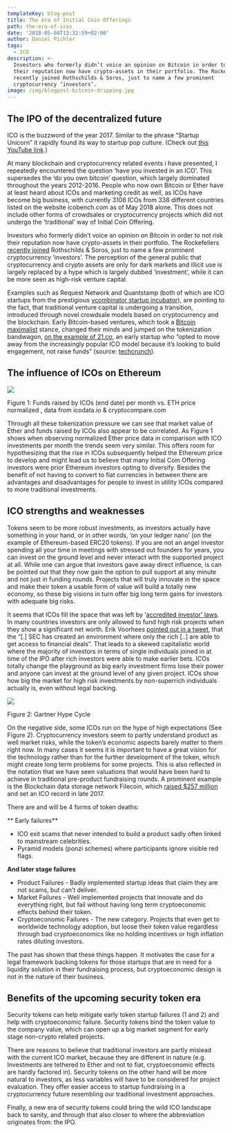 ```yaml
---
templateKey: blog-post
title: The era of Initial Coin Offerings
path: the-era-of-icos
date: '2018-05-04T13:32:59+02:00'
author: Daniel Pichler
tags:
  - ICO
description: >-
  Investors who formerly didn’t voice an opinion on Bitcoin in order to not risk
  their reputation now have crypto-assets in their portfolio. The Rockefellers
  recently joined Rothschilds & Soros, just to name a few prominent
  cryptocurrency ‘investors’. 
image: /img/blogpost-bitcoin-dripping.jpg
---
```

## The IPO of the decentralized future



ICO is the buzzword of the year 2017. Similar to the phrase “Startup Unicorn” it rapidly found its way to startup pop culture. (Check out [this YouTube link](https://www.youtube.com/watch?v=zF87k5opi0U&feature=youtu.be).)

At many blockchain and cryptocurrency related events i have presented, I repeatedly encountered the question ‘have you invested in an ICO’. This supersedes the ‘do you own bitcoin’ question, which largely dominated throughout the years 2012-2016. People who now own Bitcoin or Ether have at least heard about ICOs and marketing credit as well, as ICOs have become big business, with currently 3108 ICOs from 338 different countries listed on the website icobench.com as of May 2018 alone. This does not include other forms of crowdsales or cryptocurrency projects which did not undergo the ‘traditional’ way of Initial Coin Offering. 

Investors who formerly didn’t voice an opinion on Bitcoin in order to not risk their reputation now have crypto-assets in their portfolio. The Rockefellers [recently joined](https://www.rt.com/business/423559-rockefellers-soros-rothschilds-cryptocurrency-investment/) Rothschilds & Soros, just to name a few prominent cryptocurrency ‘investors’. The perception of the general public that cryptocurrency and crypto assets are only for dark markets and illicit use is largely replaced by a hype which is largely dubbed ‘investment’, while it can be more seen as high-risk venture capital. 

Examples such as Request Network and Quantstamp (both of which are ICO startups from the prestigious [ycombinator startup incubator](http://www.ycombinator.com/companies/)), are pointing to the fact, that traditional venture capital is undergoing a transition, introduced through novel crowdsale models based on cryptocurrency and the blockchain. Early Bitcoin-based ventures, which took a [Bitcoin maximalist](https://www.ccn.com/what-is-bitcoin-maximalism/) stance, changed their minds and jumped on the tokenization bandwagon, [on the example of 21.co](https://techcrunch.com/2017/09/20/21-co-announces-a-token-system-to-get-people-to-join-its-paid-messaging-network/), an early startup who “opted to move away from the increasingly popular ICO model because it’s looking to build engagement, not raise funds” (source: [techcrunch](https://techcrunch.com/2017/09/20/21-co-announces-a-token-system-to-get-people-to-join-its-paid-messaging-network/)). 



## The influence of ICOs on Ethereum



![](/img/grphic_funds_raised_by_icos.png)

Figure 1: Funds raised by ICOs (end date) per month vs. ETH price normalized  , data from icodata.io & cryptocompare.com

Through all these tokenization pressure we can see that market value of Ether and funds raised by ICOs also appear to be correlated. As Figure 1 shows when observing normalized Ether price data in comparison with ICO investments per month the trends seem very similar. This offers room for hypothesizing that the rise in ICOs subsequently helped the Ethereum price to develop and might lead us to believe that many Initial Coin Offering investors were prior Ethereum investors opting to diversify.  Besides the benefit of not having to convert to fiat currencies in between there are advantages and disadvantages for people to invest in utility ICOs compared to more traditional investments.



## ICO strengths and weaknesses



Tokens seem to be more robust investments, as investors actually have something in your hand, or in other words, ’on your ledger nano’ (on the example of Ethereum-based ERC20 tokens). If you are not an angel investor spending all your time in meetings with stressed out founders for years, you can invest on the ground level and never interact with the supported project at all. While one can argue that investors gave away direct influence, is can be pointed out that they now gain the option to pull support at any minute and not just in funding rounds. Projects that will truly innovate in the space and make their token a usable form of value will build a totally new economy, so these big visions in turn offer big long term gains for investors with adequate big risks.

It seems that ICOs fill the space that was left by ‘[accredited investor’ laws](https://www.marketwatch.com/story/number-of-icos-getting-regulation-lite-treatment-is-growing-2018-02-21). In many countries investors are only allowed to fund high risk projects when they show a significant net worth. Erik Voorhees [pointed out in a tweet](https://twitter.com/ErikVoorhees/status/991759831986982912), that the “\[.] SEC has created an environment where only the rich \[..] are able to get access to financial deals”. That leads to a skewed capitalistic world where the majority of investors in terms of single individuals joined in at time of the IPO after rich investors were able to make earlier bets. ICOs totally change the playground as big early investment firms lose their power and anyone can invest at the ground level of any given project. ICOs show how big the market for high risk investments by non-superrich individuals actually is, even without legal backing.



![](/img/graph_2.png)



Figure 2: Gartner Hype Cycle



On the negative side, some ICOs run on the hype of high expectations (See Figure 2). Cryptocurrency investors seem to partly understand product as well market risks, while the token’s economic aspects barely matter to them right now. In many cases it seems it is important to have a great vision for the technology rather than for the further development of the token, which might create long term problems for some projects. This is also reflected in the notation that we have seen valuations that would have been hard to achieve in traditional pre-product fundraising rounds. A prominent example is the Blockchain data storage network Filecoin, which [raised $257 million](https://www.coindesk.com/257-million-filecoin-breaks-time-record-ico-funding/) and set an ICO record in late 2017.

There are and will be 4 forms of token deaths:

**Early failures**

* ICO exit scams that never intended to build a product sadly often linked to mainstream celebrities.
* Pyramid models (ponzi schemes) where participants ignore visible red flags.



**And later stage failures**

* Product Failures - Badly implemented startup ideas that claim they are not scams, but can’t deliver. 
* Market Failures - Well implemented projects that innovate and do everything right, but fail without having long term cryptoeconomic effects behind their token.
* Cryptoeconomic Failures - The new category. Projects that even get to worldwide technology adoption, but loose their token value regardless through bad cryptoeconomics like no holding incentives or high inflation rates diluting investors.

The past has shown that these things happen. It motivates the case for a legal framework backing tokens for those startups that are in need for a liquidity solution in their fundraising process, but cryptoeconomic design is not in the nature of their business.  



## Benefits of the upcoming security token era



Security tokens can help mitigate early token startup failures (1 and 2) and help with cryptoeconomic failure. Security tokens bind the token value to the company value, which can open up a big market segment for early stage non-crypto related projects.

There are reasons to believe that traditional investors are partly mislead with the current ICO market, because they are different in nature (e.g. Investments are tethered to Ether and not to fiat, cryptoeconomic effects are hardly factored in). Security tokens on the other hand will be more natural to investors, as less variables will have to be considered for project evaluation. They offer easier access to startup fundraising in a cryptocurrency future resembling our traditional investment approaches.

Finally, a new era of security tokens could bring the wild ICO landscape back to sanity, and through that also closer to where the abbreviation originates from: the IPO.

